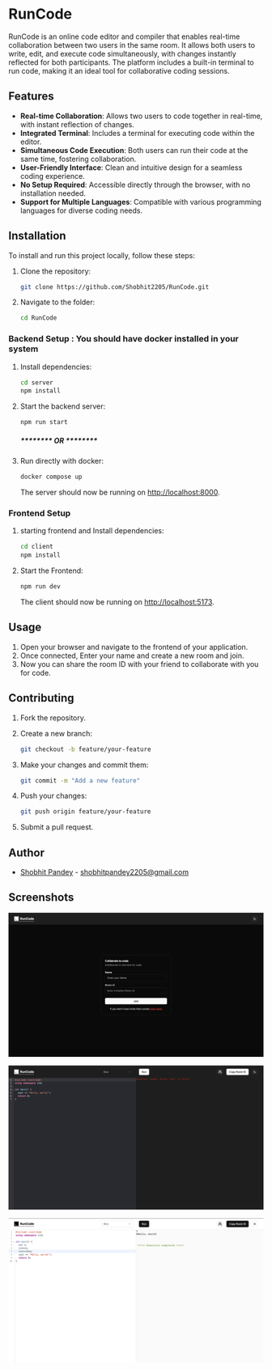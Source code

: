 # RunCode

RunCode is an online code editor and compiler that enables real-time collaboration between two users in the same room. It allows both users to write, edit, and execute code simultaneously, with changes instantly reflected for both participants. The platform includes a built-in terminal to run code, making it an ideal tool for collaborative coding sessions.

## Features

- **Real-time Collaboration**: Allows two users to code together in real-time, with instant reflection of changes.
- **Integrated Terminal**: Includes a terminal for executing code within the editor.
- **Simultaneous Code Execution**: Both users can run their code at the same time, fostering collaboration.
- **User-Friendly Interface**: Clean and intuitive design for a seamless coding experience.
- **No Setup Required**: Accessible directly through the browser, with no installation needed.
- **Support for Multiple Languages**: Compatible with various programming languages for diverse coding needs.

## Installation

To install and run this project locally, follow these steps:

1. Clone the repository:

    ```bash
    git clone https://github.com/Shobhit2205/RunCode.git
    ```

2. Navigate to the folder:

    ```bash
    cd RunCode
    ```

### Backend Setup : You should have docker installed in your system

1. Install dependencies:

    ```bash
    cd server
    npm install
    ```

2. Start the backend server:

    ```bash
    npm run start
    ```

   ##### ******** OR ********

1. Run directly with docker:

    ```bash
    docker compose up
    ```

    The server should now be running on [http://localhost:8000](http://localhost:8000).

### Frontend Setup

1. starting frontend and Install dependencies:

    ```bash
    cd client
    npm install
    ```

3. Start the Frontend:

    ```bash
    npm run dev
    ```

    The client should now be running on [http://localhost:5173](http://localhost:5173).

## Usage

1. Open your browser and navigate to the frontend of your application.
2. Once connected, Enter your name and create a new room and join.
3. Now you can share the room ID with your friend to collaborate with you for code.

## Contributing

1. Fork the repository.
2. Create a new branch:

    ```bash
    git checkout -b feature/your-feature
    ```

3. Make your changes and commit them:

    ```bash
    git commit -m "Add a new feature"
    ```

4. Push your changes:

    ```bash
    git push origin feature/your-feature
    ```

5. Submit a pull request.


## Author

- [Shobhit Pandey](https://github.com/Shobhit2205) - [shobhitpandey2205@gmail.com](shobhitpandey2205@gmail.com)

## Screenshots

![Screenshot 1](screenshots/screenshot1.png)

![Screenshot 2](screenshots/screenshot2.png)

![Screenshot 3](screenshots/screenshot3.png)

